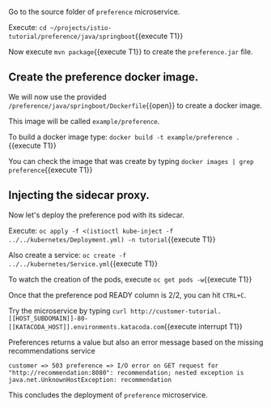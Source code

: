 Go to the source folder of `preference` microservice.

Execute: `cd ~/projects/istio-tutorial/preference/java/springboot`{{execute T1}}

Now execute `mvn package`{{execute T1}} to create the `preference.jar` file.

## Create the preference docker image.

We will now use the provided `/preference/java/springboot/Dockerfile`{{open}} to create a docker image.

This image will be called `example/preference`.

To build a docker image type: `docker build -t example/preference .`{{execute T1}}

You can check the image that was create by typing `docker images | grep preference`{{execute T1}}

## Injecting the sidecar proxy.

Now let's deploy the preference pod with its sidecar.

Execute: `oc apply -f <(istioctl kube-inject -f ../../kubernetes/Deployment.yml) -n tutorial`{{execute T1}}

Also create a service: `oc create -f ../../kubernetes/Service.yml`{{execute T1}}

To watch the creation of the pods, execute `oc get pods -w`{{execute T1}}

Once that the preference pod READY column is 2/2, you can hit `CTRL+C`. 

Try the microservice by typing `curl http://customer-tutorial.[[HOST_SUBDOMAIN]]-80-[[KATACODA_HOST]].environments.katacoda.com`{{execute interrupt T1}}

Preferences returns a value but also an error message based on the missing recommendations service

`customer => 503 preference => I/O error on GET request for "http://recommendation:8080": recommendation; nested exception is java.net.UnknownHostException: recommendation`

This concludes the deployment of `preference` microservice.
